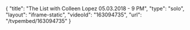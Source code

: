 {
    "title": "The List with Colleen Lopez 05.03.2018 - 9 PM",
    "type": "solo",
    "layout": "iframe-static",
    "videoId": "163094735",
    "url": "\/tvpembed\/163094735"
}